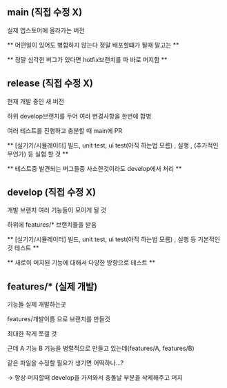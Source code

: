 ## main (직접 수정 X)

실제 앱스토어에 올라가는 버전

** 어떤일이 있어도 병합하지 않는다 정말 배포할떄가 될때 말고는 **

** 정말 심각한 버그가 있다면 hotfix브랜치를 파 바로 머지함 **

## release (직접 수정 X)

현재 개발 중인 새 버전

하위 develop브랜치를 두어 여러 변경사항을 한번에 합병

여러 테스트를 진행하고 충분할 때 main에 PR

**  [실기기/시뮬레이터] 빌드, unit test, ui test(아직 하는법 모름) , 실행 , (추가적인 무언가) 등 실험 할 것 ** 

** 테스트중 발견되는 버그들중 사소한것이라도 develop에서 처리 ** 

## develop (직접 수정 X)

개발 브랜치 여러 기능들이 모이게 될 것

하위에 features/* 브랜치들을 받음

**  [실기기/시뮬레이터] 빌드, unit test, ui test(아직 하는법 모름) , 실행 등 기본적인 것 테스트 **

** 새로이 머지된 기능에 대해서 다양한 방향으로 테스트 **

## features/* (실제 개발)

기능들 실제 개발하는곳

features/개발이름 으로 브랜치를 만들것

최대한 작게 쪼갤 것

근데 A 기능 B 기능을 병렬적으로 만들고 있는데(features/A, features/B) 

같은 파일을 수정할 필요가 생기면 어떡하나...?

→ 항상 머지할때 develop을 가져와서 충돌날 부분을 삭제해주고 머지
